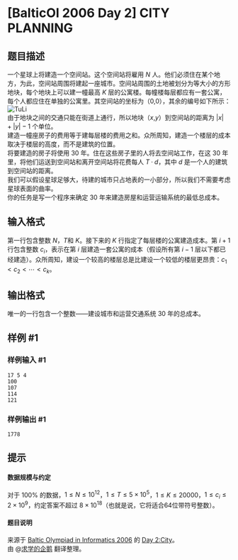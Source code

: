 # [BalticOI 2006 Day 2] CITY PLANNING

## 题目描述

一个星球上将建造一个空间站。这个空间站将雇用 $N$ 人。他们必须住在某个地方，为此，空间站周围将建起一座城市。空间站周围的土地被划分为等大小的方形地块，每个地块上可以建一幢最高 $K$ 层的公寓楼。每幢楼每层都应有一套公寓，每个人都应住在单独的公寓里。其空间站的坐标为（$0$,$0$），其余的编号如下所示：
![TuLi](https://cdn.luogu.com.cn/upload/image_hosting/8rtnay67.png)  
由于地块之间的交通只能在街道上通行，所以地块（$x$,$y$）到空间站的距离为 $|x|+|y|-1$ 个单位。  
建造一幢座房子的费用等于建每层楼的费用之和。众所周知，建造一个楼层的成本取决于楼层的高度，而不是建筑的位置。  
将要建造的房子将使用 $30$ 年。住在这些房子里的人将去空间站工作，在这 $30$ 年里，将他们运送到空间站和离开空间站将花费每人 $T·d$，其中 $d$ 是一个人的建筑到空间站的距离。  
我们可以假设星球足够大，待建的城市只占地表的一小部分，所以我们不需要考虑星球表面的曲率。  
你的任务是写一个程序来确定 $30$ 年来建造房屋和运营运输系统的最低总成本。

## 输入格式

第一行包含整数 $N$，$T$和 $K$。接下来的 $K$ 行指定了每层楼的公寓建造成本。第 $i+1$ 行包含整数 $c_i$，表示在第 $i$ 层建造一套公寓的成本（假设所有第 $i−1$ 层以下都已经建造）。众所周知，建设一个较高的楼层总是比建设一个较低的楼层更昂贵：$c_1<c_2< \cdots <c_k$。

## 输出格式

唯一的一行包含一个整数——建设城市和运营交通系统 $30$ 年的总成本。

## 样例 #1

### 样例输入 #1
```
17 5 4
100
107
114
121
```

### 样例输出 #1

```
1778
```

## 提示

#### 数据规模与约定  
对于 $100 \%$ 的数据，$1 \le N \le 10^{12}$，$1 \le T \le 5×10^5$，$1 \le K \le 20000$，$1 \le c_i \le 2×10^9$，约定答案不超过 $8×10^{18}$（也就是说，它将适合64位带符号整数）。
#### 题目说明  
来源于 [Baltic Olympiad in Informatics 2006](https://www.cs.helsinki.fi/group/boi2006/) 的 [Day 2:City](https://www.cs.helsinki.fi/group/boi2006/tasks/city.pdf)。  
由 @[求学的企鹅](/user/271784) 翻译整理。
